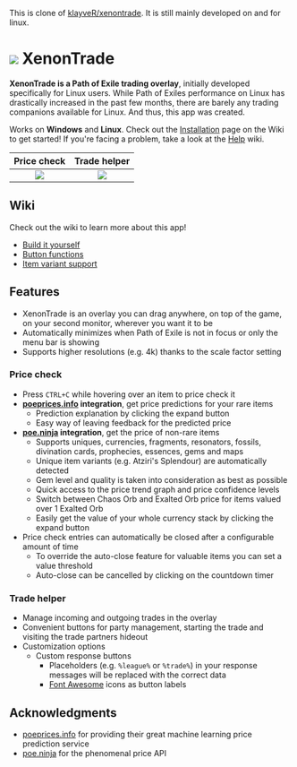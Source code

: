 This is clone of [klayveR/xenontrade](https://github.com/klayveR/xenontrade). It is still mainly developed on and for linux. 


# ![](https://i.imgur.com/wVnDg8C.png) XenonTrade
**XenonTrade is a Path of Exile trading overlay**, initially developed specifically for Linux users. While Path of Exiles performance on Linux has drastically increased in the past few months, there are barely any trading companions available for Linux. And thus, this app was created.

Works on **Windows** and **Linux**. Check out the [Installation](https://github.com/klayveR/xenontrade/wiki/Installation) page on the Wiki to get started! If you're facing a problem, take a look at the [Help](https://github.com/klayveR/xenontrade/wiki/Help) wiki.

Price check | Trade helper
:---:|:---:
![](https://i.imgur.com/R4MO5Ju.png) | ![](https://i.imgur.com/bewwuVQ.png)

## Wiki

Check out the wiki to learn more about this app!

- [Build it yourself](https://github.com/klayveR/xenontrade/wiki/Build-it-yourself)
- [Button functions](https://github.com/klayveR/xenontrade/wiki/Button-functions)
- [Item variant support](https://github.com/klayveR/xenontrade/wiki/Item-variant-support)

## Features
- XenonTrade is an overlay you can drag anywhere, on top of the game, on your second monitor, wherever you want it to be
- Automatically minimizes when Path of Exile is not in focus or only the menu bar is showing
- Supports higher resolutions (e.g. 4k) thanks to the scale factor setting

### Price check
- Press `CTRL+C` while hovering over an item to price check it
- **[poeprices.info](https://poeprices.info/) integration**, get price predictions for your rare items
	- Prediction explanation by clicking the expand button
	- Easy way of leaving feedback for the predicted price
- **[poe.ninja](https://poe.ninja/) integration**, get the price of non-rare items
	- Supports uniques, currencies, fragments, resonators, fossils, divination cards, prophecies, essences, gems and maps
	- Unique item variants (e.g. Atziri's Splendour) are automatically detected
	- Gem level and quality is taken into consideration as best as possible
	- Quick access to the price trend graph and price confidence levels
	- Switch between Chaos Orb and Exalted Orb price for items valued over 1 Exalted Orb
	- Easily get the value of your whole currency stack by clicking the expand button
- Price check entries can automatically be closed after a configurable amount of time
	- To override the auto-close feature for valuable items you can set a value threshold
	- Auto-close can be cancelled by clicking on the countdown timer

### Trade helper
- Manage incoming and outgoing trades in the overlay
- Convenient buttons for party management, starting the trade and visiting the trade partners hideout
- Customization options
	- Custom response buttons
		- Placeholders (e.g. `%league%` or `%trade%`) in your response messages will be replaced with the correct data
		- [Font Awesome](https://fontawesome.com/icons?d=gallery) icons as button labels


## Acknowledgments
- [poeprices.info](https://poeprices.info/) for providing their great machine learning price prediction service
- [poe.ninja](https://poe.ninja) for the phenomenal price API
